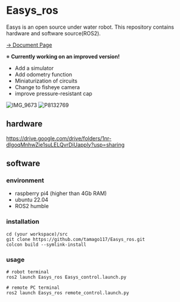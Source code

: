 # Easys_ros
Easys is an open source under water robot. This repository contains hardware and software source(ROS2).

[&rarr; Document Page](https://tamago117.github.io/Easys_ros/)

※ **Currently working on an improved version!**
- Add a simulator
- Add odometry function
- Miniaturization of circuits
- Change to fisheye camera
- improve pressure-resistant cap

![IMG_9673](https://github.com/tamago117/Easys_ros/assets/38370926/150ee971-6230-4fc3-9c5f-c7301954f7d2)
![P8132769](https://github.com/tamago117/Easys_ros/assets/38370926/9c8923b8-014f-4e5c-a402-4565e1488479)

## hardware
https://drive.google.com/drive/folders/1nr-dIgoqMnhwZie1suLELQvrDiUapply?usp=sharing

## software
### environment
- raspberry pi4 (higher than 4Gb RAM)
- ubuntu 22.04
- ROS2 humble

### installation
```
cd (your workspace)/src
git clone https://github.com/tamago117/Easys_ros.git
colcon build --symlink-install
```

### usage

```
# robot terminal
ros2 launch Easys_ros Easys_control.launch.py
```
```
# remote PC terminal
ros2 launch Easys_ros remote_control.launch.py
```

